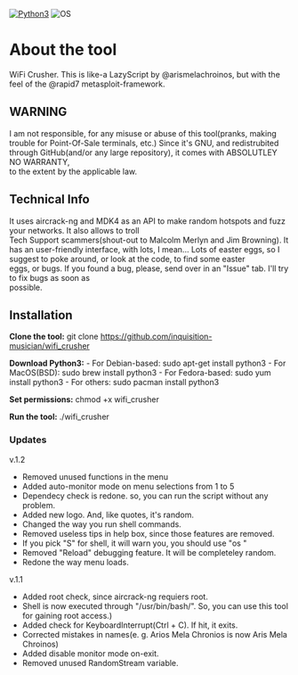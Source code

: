 [![Python3](https://img.shields.io/badge/Python-3-green.svg?style=flat-square)](https://www.python.org/doc/sunset-python-2/) ![OS](https://img.shields.io/badge/Tested%20On-Linux%20|%20OSX-yellowgreen.svg?style=flat-square)
# About the tool

WiFi Crusher. This is like-a LazyScript by @arismelachroinos, but with the feel of the @rapid7 metasploit-framework.
                                                                       
## WARNING
I am not responsible, for any misuse or abuse of this tool(pranks, making trouble for Point-Of-Sale terminals, etc.) 
Since it's GNU, and redistrubited through GitHub(and/or any large repository), it comes with ABSOLUTLEY NO WARRANTY,  
to the extent by the applicable law.                                                                                   

## Technical Info

It uses aircrack-ng and MDK4 as an API to make random hotspots and fuzz your networks. It also allows to troll         
Tech Support scammers(shout-out to Malcolm Merlyn and Jim Browning). It has an user-friendly interface, with
lots, I mean... Lots of easter eggs, so I suggest to poke around, or look at the code, to find some easter             
eggs, or bugs. If you found a bug, please, send over in an "Issue" tab. I'll try to fix bugs as soon as                
possible.                                                                                                              

## Installation
**Clone the tool:** git clone https://github.com/inquisition-musician/wifi_crusher                                         

**Download Python3:** - For Debian-based: sudo apt-get install python3
                  - For MacOS(BSD): sudo brew install python3
                  - For Fedora-based: sudo yum install python3
                  - For others: sudo pacman install python3
                  
**Set permissions:** chmod +x wifi_crusher

**Run the tool:** ./wifi_crusher

### Updates
v.1.2
- Removed unused functions in the menu
- Added auto-monitor mode on menu selections from 1 to 5
- Dependecy check is redone. so, you can run the script without any problem.
- Added new logo. And, like quotes, it's random.
- Changed the way you run shell commands.
- Removed useless tips in help box, since those features are removed.
- If you pick "S" for shell, it will warn you, you should use "os <command>"
- Removed "Reload" debugging feature. It will be completeley random.
- Redone the way menu loads.

v.1.1
- Added root check, since aircrack-ng requiers root.
- Shell is now executed through "/usr/bin/bash/". So, you can use this tool for gaining root access.)
- Added check for KeyboardInterrupt(Ctrl + C). If hit, it exits.
- Corrected mistakes in names(e. g. Arios Mela Chronios is now Aris Mela Chroinos)
- Added disable monitor mode on-exit.
- Removed unused RandomStream variable.
